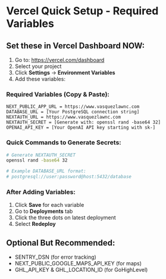 # Vercel Quick Setup - Required Variables

## Set these in Vercel Dashboard NOW:

1. Go to: https://vercel.com/dashboard
2. Select your project
3. Click **Settings** → **Environment Variables**
4. Add these variables:

### Required Variables (Copy & Paste):

```
NEXT_PUBLIC_APP_URL = https://www.vasquezlawnc.com
DATABASE_URL = [Your PostgreSQL connection string]
NEXTAUTH_URL = https://www.vasquezlawnc.com
NEXTAUTH_SECRET = [Generate with: openssl rand -base64 32]
OPENAI_API_KEY = [Your OpenAI API key starting with sk-]
```

### Quick Commands to Generate Secrets:

```bash
# Generate NEXTAUTH_SECRET
openssl rand -base64 32

# Example DATABASE_URL format:
# postgresql://user:password@host:5432/database
```

### After Adding Variables:

1. Click **Save** for each variable
2. Go to **Deployments** tab
3. Click the three dots on latest deployment
4. Select **Redeploy**

## Optional But Recommended:

- SENTRY_DSN (for error tracking)
- NEXT_PUBLIC_GOOGLE_MAPS_API_KEY (for maps)
- GHL_API_KEY & GHL_LOCATION_ID (for GoHighLevel)
